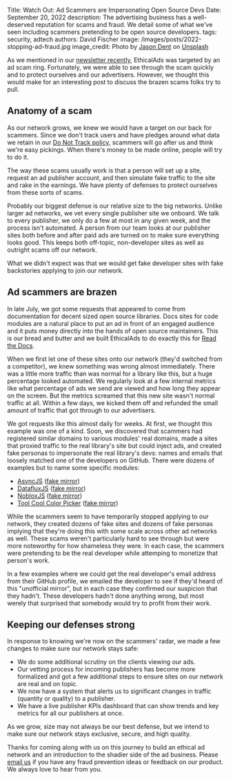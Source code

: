 Title: Watch Out: Ad Scammers are Impersonating Open Source Devs
Date: September 20, 2022
description: The advertising business has a well-deserved reputation for scams and fraud. We detail some of what we've seen including scammers pretending to be open source developers.
tags: security, adtech
authors: David Fischer
image: /images/posts/2022-stopping-ad-fraud.jpg
image_credit: <span>Photo by <a href="https://unsplash.com/@jdent?utm_source=unsplash&utm_medium=referral&utm_content=creditCopyText">Jason Dent</a> on <a href="https://unsplash.com/s/photos/security?utm_source=unsplash&utm_medium=referral&utm_content=creditCopyText">Unsplash</a></span>


As we mentioned in our [newsletter recently]({filename}newsletter-july-2022.md),
EthicalAds was targeted by an ad scam ring.
Fortunately, we were able to see through the scam quickly and to protect ourselves and our advertisers.
However, we thought this would make for an interesting post to discuss the brazen scams folks try to pull.


## Anatomy of a scam

As our network grows, we knew we would have a target on our back for scammers.
Since we don't track users and have pledges around what data we retain
in our [Do Not Track policy](https://server.ethicalads.io/.well-known/dnt-policy.txt),
scammers will go after us and think we're easy pickings.
When there's money to be made online, people will try to do it.

The way these scams usually work is that a person will set up a site, request an ad publisher account,
and then simulate fake traffic to the site and rake in the earnings.
We have plenty of defenses to protect ourselves from these sorts of scams.

Probably our biggest defense is our relative size to the big networks.
Unlike larger ad networks, we vet every single publisher site we onboard.
We talk to every publisher, we only do a few at most in any given week, and the process isn't automated.
A person from our team looks at our publisher sites both before and after paid ads are turned on to make sure everything looks good.
This keeps both off-topic, non-developer sites as well as outright scams off our network.

What we didn't expect was that we would get fake developer sites
with fake backstories applying to join our network.


## Ad scammers are brazen

In late July, we got some requests that appeared to come from documentation for decent sized open source libraries.
Docs sites for code modules are a natural place to put an ad in front of an engaged audience
and it puts money directly into the hands of open source maintainers.
This is our bread and butter and we built EthicalAds to do exactly this for [Read the Docs](https://readthedocs.org/).

When we first let one of these sites onto our network (they'd switched from a competitor),
we knew something was wrong almost immediately.
There was a little more traffic than was normal for a library like this, but a huge percentage looked automated.
We regularly look at a few internal metrics like what percentage of ads we send are viewed and how long they appear on the screen. But the metrics screamed that this new site wasn't normal traffic at all.
Within a few days, we kicked them off and refunded the small amount of traffic that got through to our advertisers.

We got requests like this almost daily for weeks.
At first, we thought this example was one of a kind.
Soon, we discovered that scammers had registered similar domains to various modules' real domains,
made a sites that proxied traffic to the real library's site but could inject ads,
and created fake personas to impersonate the real library's devs:
names and emails that loosely matched one of the developers on GitHub.
There were dozens of examples but to name some specific modules:

* [AsyncJS](https://caolan.github.io/async/v3/)  ([fake mirror](https://asyncjs.xyz/))
* [DatafluxJS](https://github.com/massimocandela/dataflux)  ([fake mirror](https://dataflux-js.xyz))
* [NobloxJS](https://noblox.js.org/)  ([fake mirror](https://nobloxjs.xyz/))
* [Tool Cool Color Picker](https://github.com/toolcool-org/toolcool-color-picker)  ([fake mirror](https://tc-color-picker.xyz/))


While the scammers seem to have temporarily stopped applying to our network,
they created dozens of fake sites and dozens of fake personas
implying that they're doing this with some scale across other ad networks as well.
These scams weren't particularly hard to see through but were more noteworthy for how shameless they were.
In each case, the scammers were pretending to be the real developer while attemping to monetize that person's work.

In a few examples where we could get the real developer's email address from their GitHub profile,
we emailed the developer to see if they'd heard of this "unofficial mirror",
but in each case they confirmed our suspicion that they hadn't.
These developers hadn't done anything wrong,
but most werely that surprised that somebody would try to profit from their work.


## Keeping our defenses strong

In response to knowing we're now on the scammers' radar,
we made a few changes to make sure our network stays safe:

- We do some additional scrutiny on the clients viewing our ads.
- Our vetting process for incoming publishers has become more formalized
  and got a few additional steps to ensure sites on our network are real and on topic.
- We now have a system that alerts us to significant changes in traffic (quantity or quality) to a publisher.
- We have a live publisher KPIs dashboard that can show trends and key metrics for all our publishers at once.

As we grow, size may not always be our best defense,
but we intend to make sure our network stays exclusive, secure, and high quality.

Thanks for coming along with us on this journey to build an ethical ad network
and an introduction to the shadier side of the ad business.
Please [email us](mailto:ads@ethicalads.io) if you have any fraud prevention ideas
or feedback on our product.
We always love to hear from you.
